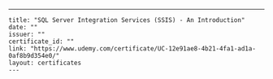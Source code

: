 ---
    title: "SQL Server Integration Services (SSIS) - An Introduction"
    date: ""
    issuer: ""
    certificate_id: ""
    link: "https://www.udemy.com/certificate/UC-12e91ae8-4b21-4fa1-ad1a-0af8b9d354e0/"
    layout: certificates
    ---
    